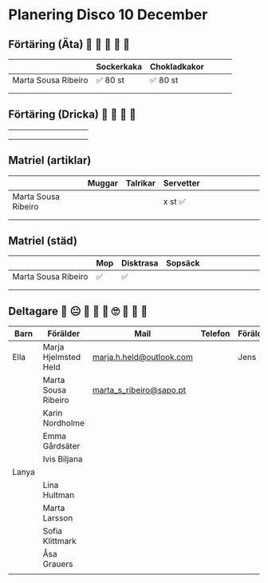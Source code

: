 # Planering Disco 10 December

## Förtäring (Äta) 🍭 🍰 🍫 🍬 🍿

|   |  Sockerkaka | Chokladkakor  |   |   |  |
|---|---|---|---|---|---|
| Marta Sousa Ribeiro  | ✅ 80 st | ✅ 80 st |   |   |   |
|   |   |   |   |   |   |
|   |   |   |   |   |   |

## Förtäring (Dricka) 🥛 🥂 🧉 🍾

|   |   |   |   |   |   |   |   |   |   |
|---|---|---|---|---|---|---|---|---|---|
|   |   |   |   |   |   |   |   |   |   |
|   |   |   |   |   |   |   |   |   |   |
|   |   |   |   |   |   |   |   |   |   |


## Matriel (artiklar)

|   | Muggar | Talrikar  | Servetter  |   |   |   |   |   |   |   |
|---|---|---|---|---|---|---|---|---|---|---|
| Marta Sousa Ribeiro |   |   |  x st ✅ |   |   |   |   |   |   |   |
|   |   |   |   |   |   |   |   |   |   |   |
|   |   |   |   |   |   |   |   |   |   |   |


## Matriel (städ)

|   | Mop | Disktrasa  | Sopsäck  |   |   |   |   |   |   |   |
|---|---|---|---|---|---|---|---|---|---|---|
| Marta Sousa Ribeiro | ✅  |✅  |   |  |   |   |   |   |   |   |
|   |   |   |   |   |   |   |   |   |   |   |
|   |   |   |   |   |   |   |   |   |   |   |


## Deltagare 🤗 😐 🥳 😬 🤩 🙄 🤑 🤗 🥳 

|  Barn | Förälder | Mail  | Telefon  | Förälder  | Mail | Telefon   |
|---|---|---|---|---|---|---|
| Ella | Marja Hjelmsted Held  | marja.h.held@outlook.com  | | Jens  | jens.held@gmail.com  | 070-557 05 32   |    
|   | Marta Sousa Ribeiro  | marta_s_ribeiro@sapo.pt  |   |   |    |    |
|   | Karin Nordholme  |   |   |   |    |    |
|   | Emma Gårdsäter  |   |   |   |    |    |
|   | Ivis Biljana  |   |   |   |    |    |
| Lanya  |   |   |   |   |    |    |    |    |
|   | Lina Hultman   |   |   |   |    |    |
|   | Marta Larsson  |   |   |   |    |    |
|   | Sofia Klittmark   |   |   |   |    |    |
|   | Åsa Grauers  |   |   |   |    |    |
|   |   |   |   |   |    |    |
